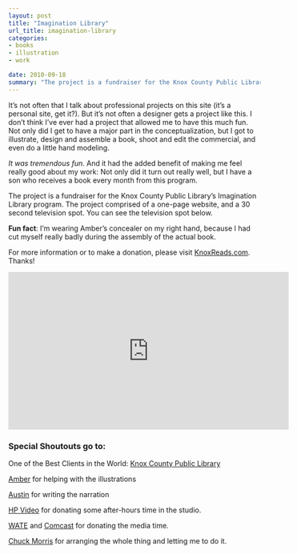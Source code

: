 ```yaml
---
layout: post
title: "Imagination Library"
url_title: imagination-library
categories:
- books
- illustration
- work

date: 2010-09-18
summary: "The project is a fundraiser for the Knox County Public Library&#8217;s Imagination Library program. The project comprised of a one-page website, and a 30 second television spot. You can see the television spot below."
---
```

 
It&#8217;s not often that I talk about professional projects on this site (it&#8217;s a personal site, get it?). But it&#8217;s not often a designer gets a project like this. I don&#8217;t think I&#8217;ve ever had a project that allowed me to have this much fun. Not only did I get to have a major part in the conceptualization, but I got to illustrate, design and assemble a book, shoot and edit the commercial, and even do a little hand modeling.

*It was tremendous fun*. And it had the added benefit of making me feel really good about my work: Not only did it turn out really well, but I have a son who receives a book every month from this program.

The project is a fundraiser for the Knox County Public Library&#8217;s Imagination Library program. The project comprised of a one-page website, and a 30 second television spot. You can see the television spot below.

**Fun fact**: I&#8217;m wearing Amber&#8217;s concealer on my right hand, because I had cut myself really badly during the assembly of the actual book.

For more information or to make a donation, please visit [KnoxReads.com](http://KnoxReads.com). Thanks!


<iframe width="560" height="315" src="http://www.youtube.com/embed/sA5lJ41T_sc" frameborder="0" allowfullscreen="allowfullscreen">
[Watch](http://www.youtube.com/v/sA5lJ41T_sc?fs=1&amp;hl=en_US)
</iframe>

### Special Shoutouts go to:

One of the Best Clients in the World: [Knox County Public Library](http://knoxlib.org)

[Amber](http://fieldandsky.com) for helping with the illustrations

[Austin](http://whatsleftout.com/) for writing the narration

[HP Video](http://hpvideo.net/) for donating some after-hours time in the studio.

[WATE](http://www.wate.com/) and [Comcast](http://www.comcast.net/) for donating the media time.

[Chuck Morris](http://www.morriscreative.com) for arranging the whole thing and letting me to do it.